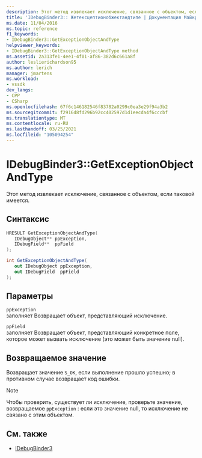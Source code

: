 ```yaml
---
description: Этот метод извлекает исключение, связанное с объектом, если таковой имеется.
title: 'IDebugBinder3:: Жетексцептионобжектандтипе | Документация Майкрософт'
ms.date: 11/04/2016
ms.topic: reference
f1_keywords:
- IDebugBinder3::GetExceptionObjectAndType
helpviewer_keywords:
- IDebugBinder3::GetExceptionObjectAndType method
ms.assetid: 2a313fe1-4ee1-4f01-af86-382d6c661a8f
author: leslierichardson95
ms.author: lerich
manager: jmartens
ms.workload:
- vssdk
dev_langs:
- CPP
- CSharp
ms.openlocfilehash: 67f6c146182546f83782a0299c0ea3e29f94a3b2
ms.sourcegitcommit: f2916d8fd296b92cc402597d1d1eecda4f6cccbf
ms.translationtype: MT
ms.contentlocale: ru-RU
ms.lasthandoff: 03/25/2021
ms.locfileid: "105094254"
---
```

# <a name="idebugbinder3getexceptionobjectandtype"></a>IDebugBinder3::GetExceptionObjectAndType
Этот метод извлекает исключение, связанное с объектом, если таковой имеется.

## <a name="syntax"></a>Синтаксис

```cpp
HRESULT GetExceptionObjectAndType(
   IDebugObject** ppException,
   IDebugField**  ppField
);
```

```csharp
int GetExceptionObjectAndType(
   out IDebugObject ppException,
   out IDebugField  ppField
);
```

## <a name="parameters"></a>Параметры
`ppException`\
заполняет Возвращает объект, представляющий исключение.

`ppField`\
заполняет Возвращает объект, представляющий конкретное поле, которое может вызвать исключение (это может быть значение null).

## <a name="return-value"></a>Возвращаемое значение
 Возвращает значение `S_OK`, если выполнение прошло успешно; в противном случае возвращает код ошибки.

> [!NOTE]
> Чтобы проверить, существует ли исключение, проверьте значение, возвращаемое `ppException` : если это значение null, то исключение не связано с этим объектом.

## <a name="see-also"></a>См. также
- [IDebugBinder3](../../../extensibility/debugger/reference/idebugbinder3.md)
